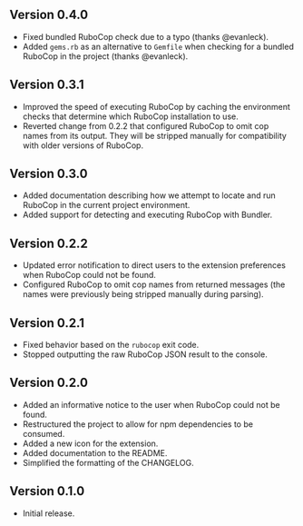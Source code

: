 ## Version 0.4.0

- Fixed bundled RuboCop check due to a typo (thanks @evanleck).
- Added `gems.rb` as an alternative to `Gemfile` when checking for a bundled
  RuboCop in the project (thanks @evanleck).

## Version 0.3.1

- Improved the speed of executing RuboCop by caching the environment checks
  that determine which RuboCop installation to use.
- Reverted change from 0.2.2 that configured RuboCop to omit cop names from
  its output. They will be stripped manually for compatibility with older
  versions of RuboCop.

## Version 0.3.0

- Added documentation describing how we attempt to locate and run RuboCop in
  the current project environment.
- Added support for detecting and executing RuboCop with Bundler.

## Version 0.2.2

- Updated error notification to direct users to the extension preferences when
  RuboCop could not be found.
- Configured RuboCop to omit cop names from returned messages (the names were
  previously being stripped manually during parsing).

## Version 0.2.1

- Fixed behavior based on the `rubocop` exit code.
- Stopped outputting the raw RuboCop JSON result to the console.

## Version 0.2.0

- Added an informative notice to the user when RuboCop could not be found.
- Restructured the project to allow for npm dependencies to be consumed.
- Added a new icon for the extension.
- Added documentation to the README.
- Simplified the formatting of the CHANGELOG.

## Version 0.1.0

- Initial release.
